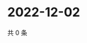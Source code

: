 # 2022-12-02

共 0 条

<!-- BEGIN WEIBO -->
<!-- 最后更新时间 Fri Dec 02 2022 19:00:37 GMT+0800 (China Standard Time) -->

<!-- END WEIBO -->
